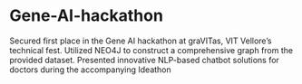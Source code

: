 # Gene-AI-hackathon
Secured first place in the Gene AI hackathon at graVITas, VIT Vellore’s technical fest. Utilized NEO4J to construct a comprehensive graph from the provided dataset. Presented innovative NLP-based chatbot solutions for doctors during the accompanying Ideathon
